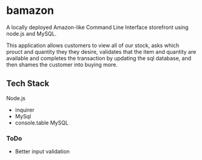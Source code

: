 # bamazon
A locally deployed Amazon-like Command Line Interface storefront using node.js and MySQL.

This application allows customers to view all of our stock, asks which prouct and quantity they they desire, validates that the item and quantity 
are available and completes the transaction by updating the sql database, and then shames the customer into buying more.

## Tech Stack
Node.js
* inquirer
* MySql
* console.table
MySQL

### ToDo
- Better input validation
